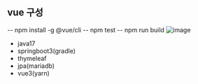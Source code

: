 ## vue 구성
-- npm install -g @vue/cli
-- npm test
-- npm run build
![image](https://github.com/MyoungSoo7/vuespirng/assets/13523622/6ac6ffe4-8ee7-443b-9558-19206d04a683)

- java17
- springboot3(gradle)
- thymeleaf
- jpa(mariadb)
- vue3(yarn)
 

